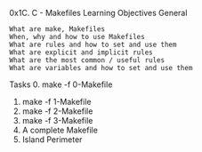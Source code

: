 0x1C. C - Makefiles
Learning Objectives
General

    What are make, Makefiles
    When, why and how to use Makefiles
    What are rules and how to set and use them
    What are explicit and implicit rules
    What are the most common / useful rules
    What are variables and how to set and use them
Tasks
0. make -f 0-Makefile 
1. make -f 1-Makefile  
2. make -f 2-Makefile
3. make -f 3-Makefile 
4. A complete Makefile 
5. Island Perimeter 
